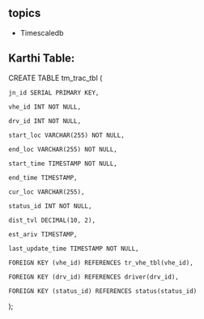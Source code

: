## topics

* Timescaledb


## Karthi Table:

CREATE TABLE tm_trac_tbl (

    jn_id SERIAL PRIMARY KEY,

    vhe_id INT NOT NULL,

    drv_id INT NOT NULL,

    start_loc VARCHAR(255) NOT NULL,

    end_loc VARCHAR(255) NOT NULL,

    start_time TIMESTAMP NOT NULL,

    end_time TIMESTAMP,

    cur_loc VARCHAR(255),

    status_id INT NOT NULL,

    dist_tvl DECIMAL(10, 2),

    est_ariv TIMESTAMP,

    last_update_time TIMESTAMP NOT NULL,

    FOREIGN KEY (vhe_id) REFERENCES tr_vhe_tbl(vhe_id),

    FOREIGN KEY (drv_id) REFERENCES driver(drv_id),

    FOREIGN KEY (status_id) REFERENCES status(status_id)

);